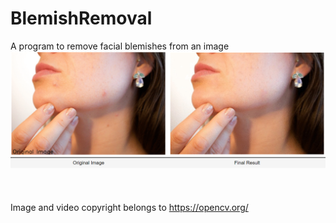 # BlemishRemoval
A program to remove facial blemishes from an image 
![alt text](https://github.com/yyhz76/BlemishRemoval/blob/main/demo.png)
<br /><br /><br /><br />
Image and video copyright belongs to https://opencv.org/
